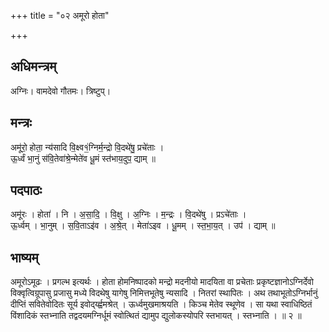 +++
title = "०२ अमूरो होता"

+++
## अधिमन्त्रम्
अग्निः। वामदेवो गौतमः। त्रिष्टुप्।

## मन्त्रः
अमू॑रो॒ होता॒ न्य॑सादि वि॒क्ष्व१॒॑ग्निर्म॒न्द्रो वि॒दथे॑षु॒ प्रचे॑ताः ।  
ऊ॒र्ध्वं भा॒नुं स॑वि॒तेवा॑श्रे॒न्मेते॑व धू॒मं स्त॑भाय॒दुप॒ द्याम् ॥

## पदपाठः
अमू॑रः । होता॑ । नि । अ॒सा॒दि॒ । वि॒क्षु । अ॒ग्निः । म॒न्द्रः । वि॒दथे॑षु । प्रऽचे॑ताः ।  
ऊ॒र्ध्वम् । भा॒नुम् । स॒वि॒ताऽइ॑व । अ॒श्रे॒त् । मेता॑ऽइव । धू॒मम् । स्त॒भा॒य॒त् । उप॑ । द्याम् ॥

## भाष्यम्
अमूरोऽमूढः । प्रगल्भ इत्यर्थः । होता होमनिष्पादको मन्द्रो मदनीयो मादयिता वा प्रचेताः प्रकृष्टज्ञानोऽग्निर्देवो विक्वृत्विग्रूपासु प्रजासु मध्ये विदथेषु यागेषु निमित्तभूतेषु न्यसादि । नितरां स्थापितः । अथ तथाभूतोऽग्निर्भानुं दीप्तिं सवितेवोदितः सूर्य इवोर्द्य्ह्वमश्रेत् । ऊर्ध्वमुखमाश्रयति । किञ्च मेतेव स्थूणेव । सा यथा स्वाधिष्ठितं विंशादिकं स्तभ्नाति तद्वदयमग्निर्धूमं स्वोत्थितं द्यामुप द्युलोकस्योपरि स्तभायत् । स्तभ्नाति । ॥ २ ॥